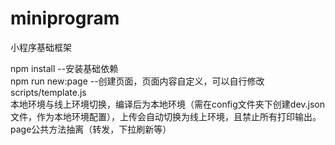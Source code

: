 # miniprogram
小程序基础框架

npm install  --安装基础依赖  
npm run new:page   --创建页面，页面内容自定义，可以自行修改scripts/template.js  
本地环境与线上环境切换，编译后为本地环境（需在config文件夹下创建dev.json文件，作为本地环境配置），上传会自动切换为线上环境，且禁止所有打印输出。  
page公共方法抽离（转发，下拉刷新等）

